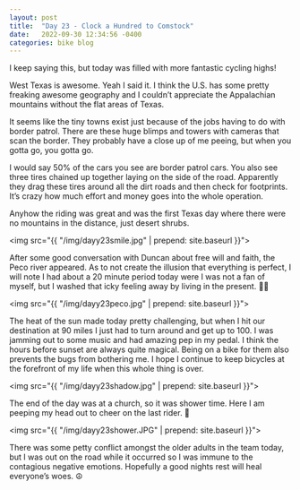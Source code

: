 ```yaml
---
layout: post
title:  "Day 23 - Clock a Hundred to Comstock"
date:   2022-09-30 12:34:56 -0400
categories: bike blog
---
```

I keep saying this, but today was filled with more fantastic cycling highs!

West Texas is awesome. Yeah I said it. I think the U.S. has some pretty freaking awesome geography and I couldn’t appreciate the Appalachian mountains without the flat areas of Texas.

It seems like the tiny towns exist just because of the jobs having to do with border patrol. There are these huge blimps and towers with cameras that scan the border. They probably have a close up of me peeing, but when you gotta go, you gotta go.

I would say 50% of the cars you see are border patrol cars. You also see three tires chained up together laying on the side of the road. Apparently they drag these tires around all the dirt roads and then check for footprints. It’s crazy how much effort and money goes into the whole operation.

Anyhow the riding was great and was the first Texas day where there were no mountains in the distance, just desert shrubs.

<img src="{{ "/img/dayy23smile.jpg" | prepend: site.baseurl }}">

After some good conversation with Duncan about free will and faith, the Peco river appeared. As to not create the illusion that everything is perfect, I will note I had about a 20 minute period today were I was not a fan of myself, but I washed that icky feeling away by living in the present. 🌊🤢

<img src="{{ "/img/dayy23peco.jpg" | prepend: site.baseurl }}">

The heat of the sun made today pretty challenging, but when I hit our destination at 90 miles I just had to turn around and get up to 100. I was jamming out to some music and had amazing pep in my pedal. I think the hours before sunset are always quite magical. Being on a bike for them also prevents the bugs from bothering me. I hope I continue to keep bicycles at the forefront of my life when this whole thing is over.

<img src="{{ "/img/dayy23shadow.jpg" | prepend: site.baseurl }}">

The end of the day was at a church, so it was shower time. Here I am peeping my head out to cheer on the last rider. 🎊 

<img src="{{ "/img/dayy23shower.JPG" | prepend: site.baseurl }}">

There was some petty conflict amongst the older adults in the team today, but I was out on the road while it occurred so I was immune to the contagious negative emotions. Hopefully a good nights rest will heal everyone’s woes. ☮️
